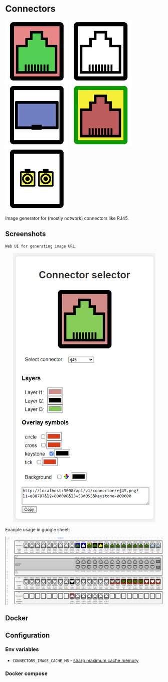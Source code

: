# Connectors

<p float="center">
  <img src="docs/images/logo.png">
  <img src="docs/images/logo1.png">
  <img src="docs/images/logo2.png">
  <img src="docs/images/logo3.png">
  <img src="docs/images/logo4.png">
</p>
Image generator for (mostly notwork) connectors like RJ45.

## Screenshots

    Web UI for generating image URL:

<p align="center">
  <img align="center" alt="logo" src="docs/images/ui.png">
</p>

Exanple usage in google sheet:

<p align="center">
  <img align="center" alt="logo" src="docs/images/sheet.png">
</p>

## Docker

## Configuration

### Env variables

* ```CONNECTORS_IMAGE_CACHE_MB``` - [sharp maximum cache memory](https://sharp.pixelplumbing.com/api-utility#cache)
  
### Docker compose
